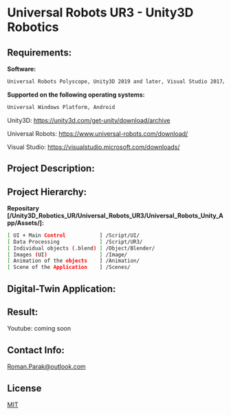 # Universal Robots UR3 - Unity3D Robotics

## Requirements:

**Software:**
```bash
Universal Robots Polyscope, Unity3D 2019 and later, Visual Studio 2017/2019
```

**Supported on the following operating systems:**
```bash
Universal Windows Platform, Android
```

Unity3D: https://unity3d.com/get-unity/download/archive

Universal Robots: https://www.universal-robots.com/download/

Visual Studio: https://visualstudio.microsoft.com/downloads/

## Project Description:

## Project Hierarchy:

**Repositary [/Unity3D_Robotics_UR/Universal_Robots_UR3/Universal_Robots_Unity_App/Assets/]:**
```bash
[ UI + Main Control           ] /Script/UI/
[ Data Processing             ] /Script/UR3/
[ Individual objects (.blend) ] /Object/Blender/
[ Images (UI)                 ] /Image/
[ Animation of the objects    ] /Animation/
[ Scene of the Application    ] /Scenes/
```

## Digital-Twin Application:

## Result:

Youtube: coming soon

## Contact Info:
Roman.Parak@outlook.com

## License
[MIT](https://choosealicense.com/licenses/mit/)
